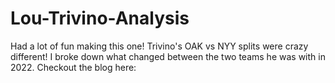 # Lou-Trivino-Analysis
Had a lot of fun making this one! Trivino's OAK vs NYY splits were crazy different! I broke down what changed between the two teams he was with in 2022. Checkout the blog here:       
